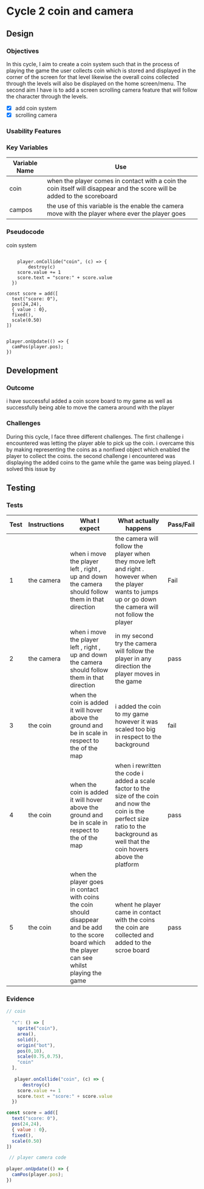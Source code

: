 # Cycle 2 coin and camera

##

## Design

### Objectives

In this cycle, I aim to create a coin system such that in the process of playing the game the user collects coin which is stored and displayed in the corner of the screen for that level likewise the overall coins collected through the levels will also be displayed on the home screen/menu. The second aim I have is to add a screen scrolling camera feature that will follow the character through the levels. &#x20;

* [x] add coin system&#x20;
* [x] scrolling camera&#x20;

### Usability Features

&#x20;&#x20;

### Key Variables

| Variable Name | Use                                                                                                                          |
| ------------- | ---------------------------------------------------------------------------------------------------------------------------- |
| coin          | when the player comes in contact with a  coin the coin itself will disappear and the score  will be added to the scoreboard  |
|  campos       | the use of this variable  is the enable the camera move with the player where ever the player goes                           |

### Pseudocode

coin system

```

	player.onCollide("coin", (c) => {
		destroy(c)
    score.value += 1
    score.text = "score:" + score.value
  })

const score = add([
  text("score: 0"),
  pos(24,24),
  { value : 0},
  fixed(),
  scale(0.50)
])


```

```
player.onUpdate(() => {
  camPos(player.pos);  
})
```

## Development

### Outcome

i have successful added a coin score board to my game as well as successfully  being able to move the camera around with the player&#x20;

### Challenges

During this cycle, I face three different challenges. The first challenge i encountered was letting the player able to pick up the coin. i overcame this by making representing the coins as a nonfixed object which enabled the player to collect the coins. the second challenge i encountered was displaying the added coins to the game while the game was being played. I solved this issue by&#x20;

## Testing



### Tests

| Test | Instructions | What I expect                                                                                                                                        | What actually happens                                                                                                                                                                    | Pass/Fail |
| ---- | ------------ | ---------------------------------------------------------------------------------------------------------------------------------------------------- | ---------------------------------------------------------------------------------------------------------------------------------------------------------------------------------------- | --------- |
| 1    | the camera   | when i move the player left , right , up and down the camera should follow them in that direction                                                    | the camera will follow the player when they move left and right . however when the player wants to jumps up or go down the camera will not follow the player                             | Fail      |
| 2    | the camera   | when i move the player left , right , up and down the camera should follow them in that direction                                                    | in my second try the camera will follow the player in any direction the player moves in the game                                                                                         | pass      |
| 3    | the coin     | when the coin is added it will hover  above the ground and be in scale in respect to the of the map                                                  | i added the coin to my game however it was scaled too big in respect to the background                                                                                                   | fail      |
| 4    | the coin     | when the coin is added it will hover  above the ground and be in scale in respect to the of the map                                                  | when i rewritten the code i added a  scale factor to the size of the coin and now the coin is the perfect size ratio to the background as well that  the coin hovers above the platform  | pass      |
| 5    | the coin     | when the player goes in contact with coins the coin should disappear and be add to the score board which the player can see whilst playing the game  | whent he player came in contact with the coins the coin are collected and added to the scroe board                                                                                       | pass      |

### Evidence



```javascript
// coin 
   
  "c": () => [
    sprite("coin"),
    area(),
    solid(),
    origin("bot"),
    pos(0,10),
    scale(0.75,0.75),
    "coin"
  ],
               
   player.onCollide("coin", (c) => {
      destroy(c)
    score.value += 1
    score.text = "score:" + score.value
  })

const score = add([
  text("score: 0"),
  pos(24,24),
  { value : 0},
  fixed(),
  scale(0.50)
])

```

```javascript
 // player camera code 
 
player.onUpdate(() => {
  camPos(player.pos);  
})
```
